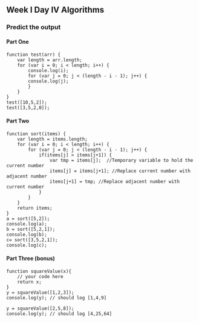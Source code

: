 ## Week I Day IV Algorithms

### Predict the output

#### Part One

    function test(arr) {
        var length = arr.length;
        for (var i = 0; i < length; i++) { 
            console.log(i);
            for (var j = 0; j < (length - i - 1); j++) { 
            console.log(j);
            }        
        }
    }
    test([10,5,2]);
    test([3,5,2,0]);

#### Part Two

    function sort(items) {
        var length = items.length;
        for (var i = 0; i < length; i++) { 
            for (var j = 0; j < (length - i - 1); j++) { 
                if(items[j] > items[j+1]) {
                    var tmp = items[j];  //Temporary variable to hold the current number
                    items[j] = items[j+1]; //Replace current number with adjacent number
                    items[j+1] = tmp; //Replace adjacent number with current number
                }
            }        
        }
        return items;
    }
    a = sort([5,2]);
    console.log(a);
    b = sort([5,2,1]);
    console.log(b);
    c= sort([3,5,2,1]);
    console.log(c);

#### Part Three (bonus)

    function squareValue(x){
        // your code here
        return x;
    }
    y = squareValue([1,2,3]);
    console.log(y); // should log [1,4,9]
    
    y = squareValue([2,5,8]);
    console.log(y); // should log [4,25,64]
